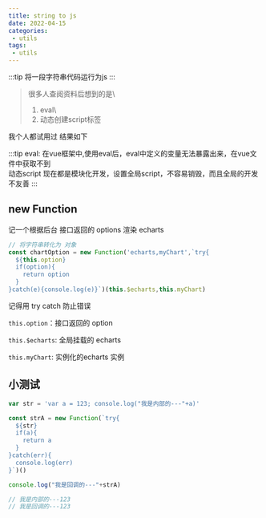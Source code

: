 ```yaml
---
title: string to js
date: 2022-04-15
categories:
 - utils
tags:
 - utils
---
```


:::tip
  将一段字符串代码运行为js
:::

> 很多人查阅资料后想到的是\
> 1. eval\
> 2. 动态创建script标签

我个人都试用过
结果如下

:::tip
  eval: 在vue框架中,使用eval后，eval中定义的变量无法暴露出来，在vue文件中获取不到\
  动态script 现在都是模块化开发，设置全局script，不容易销毁，而且全局的开发不友善
:::

## new Function

记一个根据后台 接口返回的 options 渲染 echarts

```js
// 将字符串转化为 对象
const chartOption = new Function('echarts,myChart',`try{
  ${this.option}
  if(option){
    return option
  }
}catch(e){console.log(e)}`)(this.$echarts,this.myChart)
```

记得用 try catch  防止错误

`this.option`：接口返回的 option

`this.$echarts`: 全局挂载的 echarts

`this.myChart`: 实例化的echarts 实例

## 小测试

```js
var str = 'var a = 123; console.log("我是内部的---"+a)'

const strA = new Function(`try{
  ${str}
  if(a){
    return a
  }
}catch(err){
  console.log(err)
}`)()

console.log("我是回调的---"+strA)

// 我是内部的---123
// 我是回调的---123
```